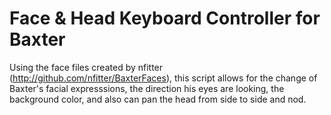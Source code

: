 # Face & Head Keyboard Controller for Baxter

Using the face files created by nfitter (http://github.com/nfitter/BaxterFaces), this script allows for the change of Baxter's facial expresssions, the direction his eyes are looking, the background color, and also can pan the head from side to side and nod. 
